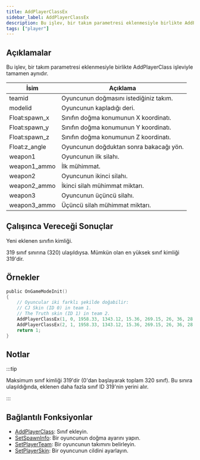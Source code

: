 ```yaml
---
title: AddPlayerClassEx
sidebar_label: AddPlayerClassEx
description: Bu işlev, bir takım parametresi eklenmesiyle birlikte AddPlayerClass işleviyle tamamen aynıdır.
tags: ["player"]
---
```


## Açıklamalar

Bu işlev, bir takım parametresi eklenmesiyle birlikte AddPlayerClass işleviyle tamamen aynıdır.

| İsim          | Açıklama                                |
| ------------- | --------------------------------------- |
| teamid        | Oyuncunun doğmasını istediğiniz takım.  |
| modelid       | Oyuncunun kapladığı deri.               |
| Float:spawn_x | Sınıfın doğma konumunun X koordinatı.   |
| Float:spawn_y | Sınıfın doğma konumunun Y koordinatı.   |
| Float:spawn_z | Sınıfın doğma konumunun Z koordinatı.   |
| Float:z_angle | Oyuncunun doğduktan sonra bakacağı yön. |
| weapon1       | Oyuncunun ilk silahı.                   |
| weapon1_ammo  | İlk mühimmat.                           |
| weapon2       | Oyuncunun ikinci silahı.                |
| weapon2_ammo  | İkinci silah mühimmat miktarı.          |
| weapon3       | Oyuncunun üçüncü silahı.                |
| weapon3_ammo  | Üçüncü silah mühimmat miktarı.          |

## Çalışınca Vereceği Sonuçlar

Yeni eklenen sınıfın kimliği.

319 sınıf sınırına (320) ulaşıldıysa. Mümkün olan en yüksek sınıf kimliği 319'dir.

## Örnekler

```c
public OnGameModeInit()
{
    // Oyuncular iki farklı şekilde doğabilir:
    // CJ Skin (ID 0) in team 1.
    // The Truth skin (ID 1) in team 2.
    AddPlayerClassEx(1, 0, 1958.33, 1343.12, 15.36, 269.15, 26, 36, 28, 150, 0, 0); // CJ
    AddPlayerClassEx(2, 1, 1958.33, 1343.12, 15.36, 269.15, 26, 36, 28, 150, 0, 0); // The Truth
    return 1;
}
```

## Notlar

:::tip

Maksimum sınıf kimliği 319'dir (0'dan başlayarak toplam 320 sınıf). Bu sınıra ulaşıldığında, eklenen daha fazla sınıf ID 319'nin yerini alır.

:::

## Bağlantılı Fonksiyonlar

- [AddPlayerClass](AddPlayerClass): Sınıf ekleyin.
- [SetSpawnInfo](SetSpawnInfo): Bir oyuncunun doğma ayarını yapın.
- [SetPlayerTeam](SetPlayerTeam): Bir oyuncunun takımını belirleyin.
- [SetPlayerSkin](SetPlayerSkin): Bir oyuncunun cildini ayarlayın.
